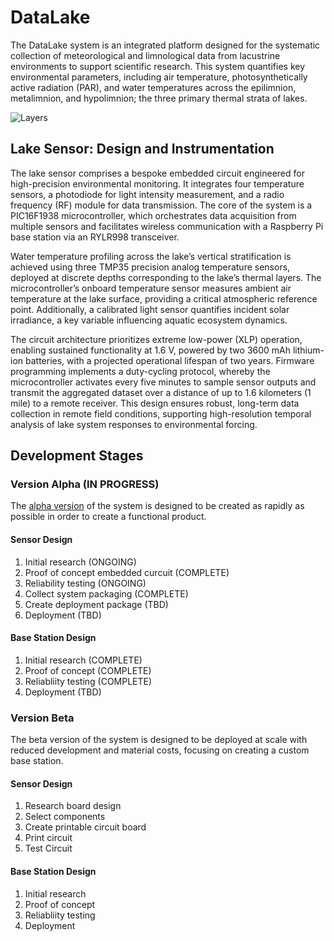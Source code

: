 # DataLake

The DataLake system is an integrated platform designed for the systematic collection of meteorological and limnological data from lacustrine environments to support scientific research. This system quantifies key environmental parameters, including air temperature, photosynthetically active radiation (PAR), and water temperatures across the epilimnion, metalimnion, and hypolimnion; the three primary thermal strata of lakes.

![Layers](https://github.com/user-attachments/assets/d6a3bbec-132e-4600-9f6a-a452d79945b8)

## Lake Sensor: Design and Instrumentation

The lake sensor comprises a bespoke embedded circuit engineered for high-precision environmental monitoring. It integrates four temperature sensors, a photodiode for light intensity measurement, and a radio frequency (RF) module for data transmission. The core of the system is a PIC16F1938 microcontroller, which orchestrates data acquisition from multiple sensors and facilitates wireless communication with a Raspberry Pi base station via an RYLR998 transceiver.

Water temperature profiling across the lake’s vertical stratification is achieved using three TMP35 precision analog temperature sensors, deployed at discrete depths corresponding to the lake’s thermal layers. The microcontroller’s onboard temperature sensor measures ambient air temperature at the lake surface, providing a critical atmospheric reference point. Additionally, a calibrated light sensor quantifies incident solar irradiance, a key variable influencing aquatic ecosystem dynamics.

The circuit architecture prioritizes extreme low-power (XLP) operation, enabling sustained functionality at 1.6 V, powered by two 3600 mAh lithium-ion batteries, with a projected operational lifespan of two years. Firmware programming implements a duty-cycling protocol, whereby the microcontroller activates every five minutes to sample sensor outputs and transmit the aggregated dataset over a distance of up to 1.6 kilometers (1 mile) to a remote receiver. This design ensures robust, long-term data collection in remote field conditions, supporting high-resolution temporal analysis of lake system responses to environmental forcing.

## Development Stages

### Version Alpha (IN PROGRESS)

The [alpha version](https://github.com/WillCallahan/DataLake/tree/simple-sensor) of the system is designed to be created as rapidly as possible in order to create a functional product.

#### Sensor Design

1. Initial research (ONGOING)
2. Proof of concept embedded curcuit (COMPLETE)
3. Reliability testing (ONGOING)
4. Collect system packaging (COMPLETE)
5. Create deployment package (TBD)
6. Deployment (TBD)

#### Base Station Design

1. Initial research (COMPLETE)
2. Proof of concept (COMPLETE)
3. Reliabliity testing (COMPLETE)
4. Deployment (TBD)

### Version Beta

The beta version of the system is designed to be deployed at scale with reduced development and material costs, focusing on creating a custom base station.

#### Sensor Design

1. Research board design
2. Select components
3. Create printable circuit board
4. Print circuit
5. Test Circuit

#### Base Station Design

1. Initial research
2. Proof of concept
3. Reliabliity testing
4. Deployment

